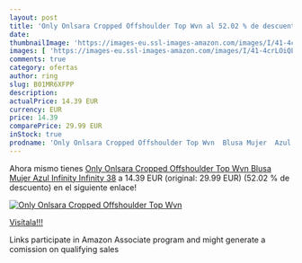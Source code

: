 ```yaml
---
layout: post
title: 'Only Onlsara Cropped Offshoulder Top Wvn al 52.02 % de descuento'
date: 
thumbnailImage: 'https://images-eu.ssl-images-amazon.com/images/I/41-4crLOiQL._SL200_.jpg'
images: [ 'https://images-eu.ssl-images-amazon.com/images/I/41-4crLOiQL._SL200_.jpg' ]
comments: true
category: ofertas
author: ring
slug: B01MR6XFPP
description:
actualPrice: 14.39 EUR
currency: EUR
price: 14.39
comparePrice: 29.99 EUR
inStock: true
prodname: 'Only Onlsara Cropped Offshoulder Top Wvn  Blusa Mujer  Azul  Infinity Infinity   38'
---
```


Ahora mismo tienes [Only Onlsara Cropped Offshoulder Top Wvn  Blusa Mujer  Azul  Infinity Infinity   38](https://www.amazon.es/dp/B01MR6XFPP/?tag=tolees-21) a 14.39 EUR (original: 29.99 EUR) (52.02 %  de descuento) en el siguiente enlace!

[![Only Onlsara Cropped Offshoulder Top Wvn](https://images-eu.ssl-images-amazon.com/images/I/41-4crLOiQL._SL200_.jpg)](https://www.amazon.es/dp/B01MR6XFPP/?tag=tolees-21)

[Visítala!!!](https://www.amazon.es/dp/B01MR6XFPP/?tag=tolees-21)

Links participate in Amazon Associate program and might generate a comission on qualifying sales
